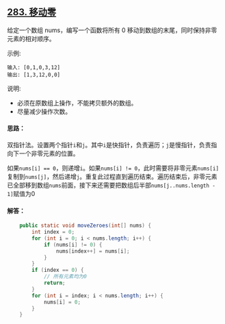## [283. 移动零](https://leetcode-cn.com/problems/move-zeroes/description/)
给定一个数组 nums，编写一个函数将所有 0 移动到数组的末尾，同时保持非零元素的相对顺序。

示例:
```
输入: [0,1,0,3,12]
输出: [1,3,12,0,0]
```
说明:

* 必须在原数组上操作，不能拷贝额外的数组。
* 尽量减少操作次数。

#### 思路：
双指针法。设置两个指针`i`和`j`。其中`i`是快指针，负责遍历；`j`是慢指针，负责指向下一个非零元素的位置。

如果`nums[i] == 0`，则递增`i`。如果`nums[i] != 0`，此时需要将非零元素`nums[i]`复制到`nums[j]`，然后递增`j`。重复此过程直到遍历结束。遍历结束后，非零元素已全部移到数组`nums`前面，接下来还需要把数组后半部`nums[j..nums.length - 1]`赋值为0

#### 解答：
```Java
    public static void moveZeroes(int[] nums) {
        int index = 0;
        for (int i = 0; i < nums.length; i++) {
            if (nums[i] != 0) {
                nums[index++] = nums[i];
            }
        }
        if (index == 0) {
            // 所有元素均为0
            return;
        }
        for (int i = index; i < nums.length; i++) {
            nums[i] = 0;
        }
    }
```